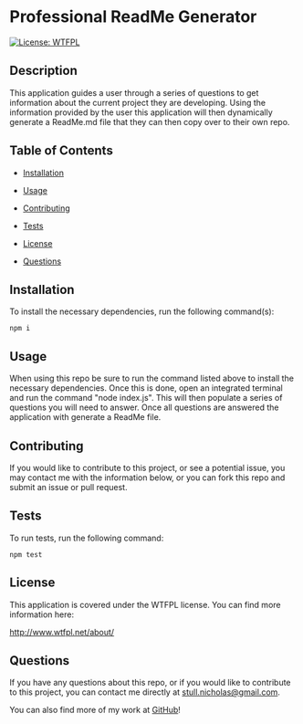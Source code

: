 
# Professional ReadMe Generator

[![License: WTFPL](https://img.shields.io/badge/License-WTFPL-brightgreen.svg)](http://www.wtfpl.net/about/)

## Description

This application guides a user through a series of questions to get information about the current project they are developing. Using the information provided by the user this application will then dynamically generate a ReadMe.md file that they can then copy over to their own repo.

## Table of Contents

* [Installation](#installation)

* [Usage](#usage)

* [Contributing](#contributing)

* [Tests](#tests)

* [License](#license)

* [Questions](#questions)

## Installation

To install the necessary dependencies, run the following command(s):

```
npm i
```

## Usage

When using this repo be sure to run the command listed above to install the necessary dependencies. Once this is done, open an integrated terminal and run the command "node index.js". This will then populate a series of questions you will need to answer. Once all questions are answered the application with generate a ReadMe file.

## Contributing

If you would like to contribute to this project, or see a potential issue, you may contact me with the information below, or you can fork this repo and submit an issue or pull request.

## Tests

To run tests, run the following command:

```
npm test
```

## License
This application is covered under the WTFPL license. You can find more information here:

http://www.wtfpl.net/about/

## Questions

If you have any questions about this repo, or if you would like to contribute to this project, you can contact me directly at stull.nicholas@gmail.com.

You can also find more of my work at [GitHub](https://github.com/nickstull/)!

